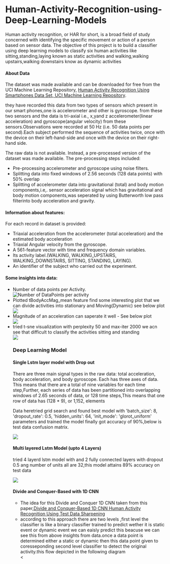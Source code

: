 # Human-Activity-Recognition-using-Deep-Learning-Models
<p> Human activity recognition, or HAR for short, is a broad field of study concerned with identifying the specific movement or action of a person based on sensor data. The objective of this project is to build a classifier using deep learning models to classify six human
activities like sitting,standing,laying known as static activities and walking,walking upstairs,walking downstairs know as dynamic activities</p>
<h4> About Data </h4>
<p>The dataset was made available and can be downloaded for free from the UCI Machine Learning Repository,
<a href="https://archive.ics.uci.edu/ml/datasets/human+activity+recognition+using+smartphones">Human Activity Recognition Using Smartphones Data Set, UCI Machine Learning Repository</a>.</p>
<p>they have recorded this data from two types of sensors which present in our smart phones,one is accelerometer and other is gyroscope.
 from these two sensors and the data is tri-axial i.e., x,yand z accelerometer(linear acceleration) and gyroscope(angular velocity) from these sensors.Observations were recorded at 50 Hz (i.e. 50 data points per second).Each subject performed the sequence of activities twice, once with the device on their left-hand-side and once with the device on their right-hand side.</p>
 <p>The raw data is not available. Instead, a pre-processed version of the dataset was made available. The pre-processing steps included:</p>
 <ul>
  <li>Pre-processing accelerometer and gyroscope using noise filters.</li>
  <li>Splitting data into fixed windows of 2.56 seconds (128 data points) with 50% overlap</li>
  <li>Splitting of accelerometer data into gravitational (total) and body motion components,i.e,. sensor acceleration signal which has gravitational and body motion components,was seperated by using Butterworth low pass filterinto body acceleration and gravity.</li>
 </ul>
 <h4>Information about features:</h4>
 <p>For each record in dataset is provided:
  <ul>
    <li>Triaxial acceleration from the accelerometer (total acceleration) and the estimated body acceleration</li>
    <li>Triaxial Angular velocity from the gyroscope.</li>
    <li>A 561-feature vector with time and frequency domain variables.</li>
    <li>Its activity label.(WALKING, WALKING_UPSTAIRS, WALKING_DOWNSTAIRS, SITTING, STANDING, LAYING).</li>
    <li>An identifier of the subject who carried out the experiment.</li>
  </ul>
  <h4>Some insights into data:</h4>
  <p>
  <ul>
    <li> Number of data points per Activity.</li>
    <img src="img1.png" alt="Number of DataPoints per activity">
    <li>Plotted tBodyAccMag_mean feature find some interesting plot that we can divide activities into stationary and Moving(Dynamic) see below plot</li>
   <img src="img2.png">
   <li>Magnitude of an acceleration can saperate it well - See below plot</li>
   <img src="img3.png">
   <li>tried t-sne visualization with perplexity 50 and max-iter 2000 we acn see that difficult to classify the activities sitting and standing</li>
   <img src="img5.png">
   <h3>Deep Learning Model</h3>
   <h4>Single Lstm layer model with Drop out</h4>
   <p>There are three main signal types in the raw data: total acceleration, body acceleration, and body gyroscope. Each has three axes of data. This means that there are a total of nine variables for each time step,Further, each series of data has been partitioned into overlapping windows of 2.65 seconds of data, or 128 time steps,This means that one row of data has (128 * 9), or 1,152, elements
   <p>Data heretried grid search and found best model with 'batch_size': 8, 'dropout_rate': 0.5, 'hidden_units': 64, 'init_mode': 'glorot_uniform' parameters and trained the model finally got accuracy of 90%,below is test data confusion matrix.</p>
   <img src="img6.png">
   <h4>Multi layered Lstm Model (upto 4 Layers)</h4>
   <p>tried 4 layerd lstm model with and 2 fully connected layers with dropout 0.5 ang number of units all are 32,this model attains 89%
    accuracy on test data</p>
   <img src="img7.png">
   <h4>Divide and Conquer-Based with 1D CNN </h4>
   <ul>
    <li>The idea for this Divide and Conquer 1D CNN taken from this paper,<a href="https://www.ncbi.nlm.nih.gov/pmc/articles/PMC5949027/">Divide and Conquer-Based 1D CNN Human Activity Recognition Using Test Data Sharpening</a>
     <li>according to this approach there are two levels ,first level the classifier is like a binary classifier trained to predict wether it is static event or dynamic event we can eaisly predict this beacuse we can see this from above insights from data.once a data point is determined either a static or dynamic then this data point given to coresseponding second level classifier to detect the original activity.this flow depicted in the following diagram</li>
    <
   
   
   
   
   
    
    
  
 
  
